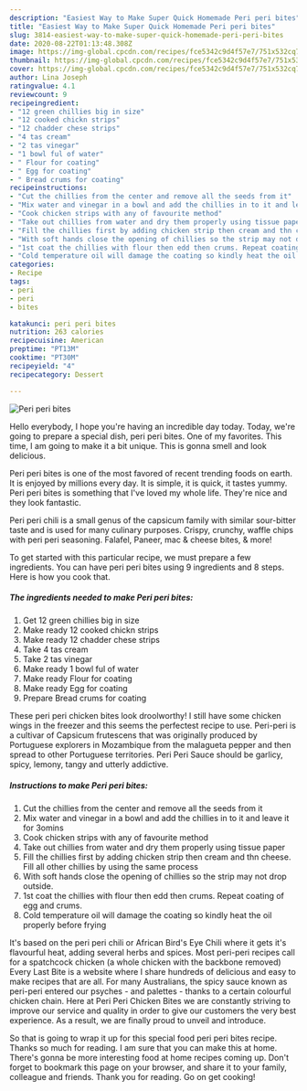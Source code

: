 ```yaml
---
description: "Easiest Way to Make Super Quick Homemade Peri peri bites"
title: "Easiest Way to Make Super Quick Homemade Peri peri bites"
slug: 3814-easiest-way-to-make-super-quick-homemade-peri-peri-bites
date: 2020-08-22T01:13:48.308Z
image: https://img-global.cpcdn.com/recipes/fce5342c9d4f57e7/751x532cq70/peri-peri-bites-recipe-main-photo.jpg
thumbnail: https://img-global.cpcdn.com/recipes/fce5342c9d4f57e7/751x532cq70/peri-peri-bites-recipe-main-photo.jpg
cover: https://img-global.cpcdn.com/recipes/fce5342c9d4f57e7/751x532cq70/peri-peri-bites-recipe-main-photo.jpg
author: Lina Joseph
ratingvalue: 4.1
reviewcount: 9
recipeingredient:
- "12 green chillies big in size"
- "12 cooked chickn strips"
- "12 chadder chese strips"
- "4 tas cream"
- "2 tas vinegar"
- "1 bowl ful of water"
- " Flour for coating"
- " Egg for coating"
- " Bread crums for coating"
recipeinstructions:
- "Cut the chillies from the center and remove all the seeds from it"
- "Mix water and vinegar in a bowl and add the chillies in to it and leave it for 3omins"
- "Cook chicken strips with any of favourite method"
- "Take out chillies from water and dry them properly using tissue paper"
- "Fill the chillies first by adding chicken strip then cream and thn cheese. Fill all other chillies by using the same process"
- "With soft hands close the opening of chillies so the strip may not drop outside."
- "1st coat the chillies with flour then edd then crums. Repeat coating of egg and crums."
- "Cold temperature oil will damage the coating so kindly heat the oil properly before frying"
categories:
- Recipe
tags:
- peri
- peri
- bites

katakunci: peri peri bites 
nutrition: 263 calories
recipecuisine: American
preptime: "PT13M"
cooktime: "PT30M"
recipeyield: "4"
recipecategory: Dessert

---
```



![Peri peri bites](https://img-global.cpcdn.com/recipes/fce5342c9d4f57e7/751x532cq70/peri-peri-bites-recipe-main-photo.jpg)

Hello everybody, I hope you're having an incredible day today. Today, we're going to prepare a special dish, peri peri bites. One of my favorites. This time, I am going to make it a bit unique. This is gonna smell and look delicious.

Peri peri bites is one of the most favored of recent trending foods on earth. It is enjoyed by millions every day. It is simple, it is quick, it tastes yummy. Peri peri bites is something that I've loved my whole life. They're nice and they look fantastic.

Peri peri chili is a small genus of the capsicum family with similar sour-bitter taste and is used for many culinary purposes. Crispy, crunchy, waffle chips with peri peri seasoning. Falafel, Paneer, mac &amp; cheese bites, &amp; more!


To get started with this particular recipe, we must prepare a few ingredients. You can have peri peri bites using 9 ingredients and 8 steps. Here is how you cook that.

<!--inarticleads1-->

##### The ingredients needed to make Peri peri bites:

1. Get 12 green chillies big in size
1. Make ready 12 cooked chickn strips
1. Make ready 12 chadder chese strips
1. Take 4 tas cream
1. Take 2 tas vinegar
1. Make ready 1 bowl ful of water
1. Make ready  Flour for coating
1. Make ready  Egg for coating
1. Prepare  Bread crums for coating


These peri peri chicken bites look droolworthy! I still have some chicken wings in the freezer and this seems the perfectest recipe to use. Peri-peri is a cultivar of Capsicum frutescens that was originally produced by Portuguese explorers in Mozambique from the malagueta pepper and then spread to other Portuguese territories. Peri Peri Sauce should be garlicy, spicy, lemony, tangy and utterly addictive. 

<!--inarticleads2-->

##### Instructions to make Peri peri bites:

1. Cut the chillies from the center and remove all the seeds from it
1. Mix water and vinegar in a bowl and add the chillies in to it and leave it for 3omins
1. Cook chicken strips with any of favourite method
1. Take out chillies from water and dry them properly using tissue paper
1. Fill the chillies first by adding chicken strip then cream and thn cheese. Fill all other chillies by using the same process
1. With soft hands close the opening of chillies so the strip may not drop outside.
1. 1st coat the chillies with flour then edd then crums. Repeat coating of egg and crums.
1. Cold temperature oil will damage the coating so kindly heat the oil properly before frying


It&#39;s based on the peri peri chili or African Bird&#39;s Eye Chili where it gets it&#39;s flavourful heat, adding several herbs and spices. Most peri-peri recipes call for a spatchcock chicken (a whole chicken with the backbone removed) Every Last Bite is a website where I share hundreds of delicious and easy to make recipes that are all. For many Australians, the spicy sauce known as peri-peri entered our psyches - and palettes - thanks to a certain colourful chicken chain. Here at Peri Peri Chicken Bites we are constantly striving to improve our service and quality in order to give our customers the very best experience. As a result, we are finally proud to unveil and introduce. 

So that is going to wrap it up for this special food peri peri bites recipe. Thanks so much for reading. I am sure that you can make this at home. There's gonna be more interesting food at home recipes coming up. Don't forget to bookmark this page on your browser, and share it to your family, colleague and friends. Thank you for reading. Go on get cooking!
